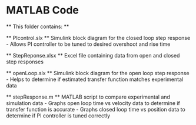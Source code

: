 # MATLAB Code

** This folder contains: **

** PIcontrol.slx **
  Simulink block diagram for the closed loop step response
    - Allows PI controller to be tuned to desired overshoot and rise time

** StepReponse.xlsx **
  Excel file containing data from open and closed step responses
  
** openLoop.slx **
  Simulink block diagram for the open loop step response
    - Helps to determine if estimated transfer function matches experimental data

** stepResponse.m **
  MATLAB script to compare experimental and simulation data
    - Graphs open loop time vs velocity data to determine if transfer function is accurate
    - Graphs closed loop time vs position data to determine if PI controller is tuned correctly
